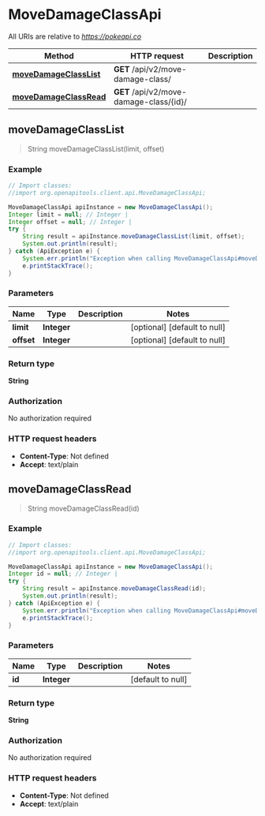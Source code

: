 # MoveDamageClassApi

All URIs are relative to *https://pokeapi.co*

Method | HTTP request | Description
------------- | ------------- | -------------
[**moveDamageClassList**](MoveDamageClassApi.md#moveDamageClassList) | **GET** /api/v2/move-damage-class/ | 
[**moveDamageClassRead**](MoveDamageClassApi.md#moveDamageClassRead) | **GET** /api/v2/move-damage-class/{id}/ | 



## moveDamageClassList

> String moveDamageClassList(limit, offset)



### Example

```java
// Import classes:
//import org.openapitools.client.api.MoveDamageClassApi;

MoveDamageClassApi apiInstance = new MoveDamageClassApi();
Integer limit = null; // Integer | 
Integer offset = null; // Integer | 
try {
    String result = apiInstance.moveDamageClassList(limit, offset);
    System.out.println(result);
} catch (ApiException e) {
    System.err.println("Exception when calling MoveDamageClassApi#moveDamageClassList");
    e.printStackTrace();
}
```

### Parameters


Name | Type | Description  | Notes
------------- | ------------- | ------------- | -------------
 **limit** | **Integer**|  | [optional] [default to null]
 **offset** | **Integer**|  | [optional] [default to null]

### Return type

**String**

### Authorization

No authorization required

### HTTP request headers

- **Content-Type**: Not defined
- **Accept**: text/plain


## moveDamageClassRead

> String moveDamageClassRead(id)



### Example

```java
// Import classes:
//import org.openapitools.client.api.MoveDamageClassApi;

MoveDamageClassApi apiInstance = new MoveDamageClassApi();
Integer id = null; // Integer | 
try {
    String result = apiInstance.moveDamageClassRead(id);
    System.out.println(result);
} catch (ApiException e) {
    System.err.println("Exception when calling MoveDamageClassApi#moveDamageClassRead");
    e.printStackTrace();
}
```

### Parameters


Name | Type | Description  | Notes
------------- | ------------- | ------------- | -------------
 **id** | **Integer**|  | [default to null]

### Return type

**String**

### Authorization

No authorization required

### HTTP request headers

- **Content-Type**: Not defined
- **Accept**: text/plain


